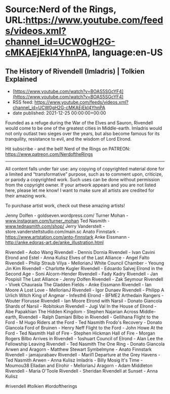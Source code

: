 # Source:Nerd of the Rings, URL:https://www.youtube.com/feeds/videos.xml?channel_id=UCW0gH2G-cMKAEjEkI4YhnPA, language:en-US

## The History of Rivendell (Imladris) | Tolkien Explained
 - [https://www.youtube.com/watch?v=BOAS5SGcYF4](https://www.youtube.com/watch?v=BOAS5SGcYF4)
 - RSS feed: https://www.youtube.com/feeds/videos.xml?channel_id=UCW0gH2G-cMKAEjEkI4YhnPA
 - date published: 2021-12-25 00:00:00+00:00

Founded as a refuge during the War of the Elves and Sauron, Rivendell would come to be one of the greatest cities in Middle-earth.  Imladris would not only outlast two sieges over the years, but also become famous for its tranquility, resistance to evil, and the wisdom of Lord Elrond.

Hit subscribe - and the bell!
Nerd of the Rings on PATREON: https://www.patreon.com/NerdoftheRings

-------------- 
All content falls under fair use: any copying of copyrighted material done for a limited and “transformative” purpose, such as to comment upon, criticize, or parody a copyrighted work. Such uses can be done without permission from the copyright owner.   If your artwork appears and you are not listed here, please let me know! I want to make sure all artists are credited for their amazing work.

To purchase artist work, check out these amazing artists!

Jenny Dolfen - goldseven.wordpress.com/
Turner Mohan - www.instagram.com/turner_mohan
Ted Nasmith - www.tednasmith.com/shop/
Jerry Vanderstelt - store.vandersteltstudio.com/main.sc
Anato Finnstark - https://www.artstation.com/anto-finnstark
Anke Eissmann - http://anke.edoras-art.de/anke_illustration.html

Rivendell - Aobo Wang
Rivendell - Dennis Dornia
Rivendell - Ivan Cavini
Elrond and Estel - Anna Kulisz
Elves of the Last Alliance - Angel Falto
Rivendell - Philip Straub
Vilya - MellorianJ
White Council Chamber - Yeoung Jin Kim
Rivendell - Charlotte Kugler
Rivendell - Edoardo Salvej
Elrond in the Second Age - Soni Alcorn-Hender
Rivendell - Fady Kadry
Rivendell - Jan Pospisil
The Last Alliance - Jenny Dolfen
Rivendell - Zak Seymour
Rivendell - Vivek Chaurasia
The Gladden Fields - Anke Eissmann
Rivendell - Ian Moore
A Lost Love - MellorianJ
Rivendell - Igor Dunaev
Rivendell - Philipp A Urlich
Witch King of Angmar - Infesth6
Elrond - BFME2
Arthedain Rangers - Wouter Florusse
Rivendell - Ian Moore
Elrond with Narsil - Donato Giancola
Shards of Narsil - Robitokun
Rivendell - Jugi Val
In the House of Elrond - Abe Papakhian
The Hidden Kingdom - Stephen Najarian
Across Middle-earth, Rivendell - Ralph Damiani
Bilbo in Rivendell - Gellihana
Flight to the Ford - M Hugo
Riders at the Ford - Ted Nasmith
Frodo's Recovery - Donato Giancola
Ford of Bruinen - Henry Neff
Flight to the Ford - John Howe
At the Ford - Ted Nasmith
Hall of Fire - Stephen Hickman
Hall of Fire - Morgan Rogers
Bilbo Arrives in Rivendell - 1oshuart
Council of Elrond - Alan Lee
the Fellowship Leaving Rivendell - Ted Nasmith
The One Ring - Donato Giancola
Arwen and Aragorn - Matthew Stewart
Symbelmyne - Anato Finnstark
Rivendell - jamajurabaev
Rivendell - Maril1
Departure at the Grey Havens - Ted Nasmith
Arwen - Anna Kulisz
Imladris - Billy Mosig
It's Time - Moumou38
Elladan and Elrohir - MellorianJ
Aragorn - Adam Middleton
Rivendell - Maria O'Toole
Rivendell - Sheridan
Rivendell at Sunset - Anna Kulisz

#rivendell #tolkien #lordoftherings

